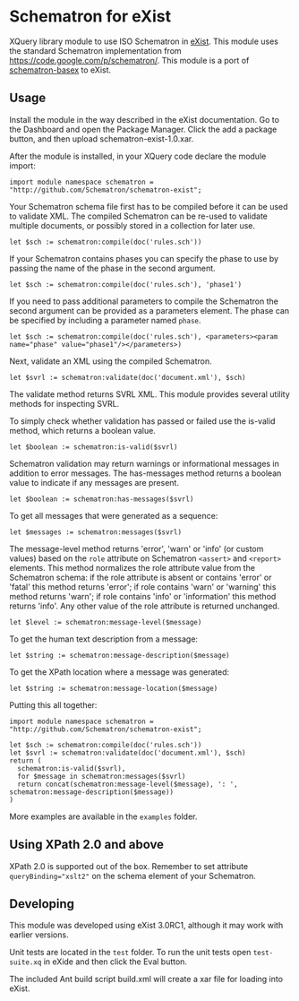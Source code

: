 # Schematron for eXist

XQuery library module to use ISO Schematron in [eXist](http://exist-db.org/). This module uses the standard Schematron implementation from https://code.google.com/p/schematron/. This module is a port of [schematron-basex](https://github.com/Schematron/schematron-basex) to eXist.

## Usage

Install the module in the way described in the eXist documentation. Go to the Dashboard and open the Package Manager. Click the add a package button, and then upload schematron-exist-1.0.xar.

After the module is installed, in your XQuery code declare the module import:

    import module namespace schematron = "http://github.com/Schematron/schematron-exist";

Your Schematron schema file first has to be compiled before it can be used to validate XML. The compiled Schematron can be re-used to validate multiple documents, or possibly stored in a collection for later use.

    let $sch := schematron:compile(doc('rules.sch'))

If your Schematron contains phases you can specify the phase to use by passing the name of the phase in the second argument.

    let $sch := schematron:compile(doc('rules.sch'), 'phase1')

If you need to pass additional parameters to compile the Schematron the second argument can be provided as a parameters element. The phase can be specified by including a parameter named `phase`.

    let $sch := schematron:compile(doc('rules.sch'), <parameters><param name="phase" value="phase1"/></parameters>)

Next, validate an XML using the compiled Schematron.

    let $svrl := schematron:validate(doc('document.xml'), $sch)

The validate method returns SVRL XML. This module provides several utility methods for inspecting SVRL.

To simply check whether validation has passed or failed use the is-valid method, which returns a boolean value.

    let $boolean := schematron:is-valid($svrl)

Schematron validation may return warnings or informational messages in addition to error messages. The has-messages method returns a boolean value to indicate if any messages are present.

    let $boolean := schematron:has-messages($svrl)

To get all messages that were generated as a sequence:

    let $messages := schematron:messages($svrl)

The message-level method returns 'error', 'warn' or 'info' (or custom values) based on the `role` attribute on Schematron `<assert>` and `<report>` elements. This method normalizes the role attribute value from the Schematron schema: if the role attribute is absent or contains 'error' or 'fatal' this method returns 'error'; if role contains 'warn' or 'warning' this method returns 'warn'; if role contains 'info' or 'information' this method returns 'info'. Any other value of the role attribute is returned unchanged. 

    let $level := schematron:message-level($message)

To get the human text description from a message:

    let $string := schematron:message-description($message)

To get the XPath location where a message was generated:

    let $string := schematron:message-location($message)

Putting this all together:

```
import module namespace schematron = "http://github.com/Schematron/schematron-exist";

let $sch := schematron:compile(doc('rules.sch'))
let $svrl := schematron:validate(doc('document.xml'), $sch)
return (
  schematron:is-valid($svrl),
  for $message in schematron:messages($svrl)
  return concat(schematron:message-level($message), ': ', schematron:message-description($message))
)
```

More examples are available in the `examples` folder.


## Using XPath 2.0 and above

XPath 2.0 is supported out of the box. Remember to set attribute `queryBinding="xslt2"` on the schema element of your Schematron.


## Developing

This module was developed using eXist 3.0RC1, although it may work with earlier versions.

Unit tests are located in the `test` folder. To run the unit tests open `test-suite.xq` in eXide and then click the Eval button.

The included Ant build script build.xml will create a xar file for loading into eXist.

